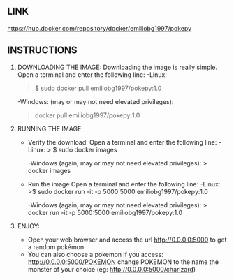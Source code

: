 ## LINK
https://hub.docker.com/repository/docker/emiliobg1997/pokepy
## INSTRUCTIONS
   1. DOWNLOADING THE IMAGE:
      Downloading the image is really simple.
      Open a terminal and enter the following line:
      -Linux:
         >$ sudo docker pull emiliobg1997/pokepy:1.0
         
      -Windows: (may or may not need elevated privileges):
         > docker pull emiliobg1997/pokepy:1.0
      

   2. RUNNING THE IMAGE
       - Verify the download:
           Open a terminal and enter the following line:
           -Linux:
               > $ sudo docker images
               
           -Windows (again, may or may not need elevated privileges):
               > docker images
               
       - Run the image
           Open a terminal and enter the following line:
           -Linux:
               >$ sudo docker run -it -p 5000:5000 emiliobg1997/pokepy:1.0
               
           -Windows (again, may or may not need elevated privileges):
               > docker run -it -p 5000:5000 emiliobg1997/pokepy:1.0

   3. ENJOY:
       - Open your web browser and access the url http://0.0.0.0:5000 to get a random pokémon.
       - You can also choose a pokemon if you access: http://0.0.0.0:5000/POKEMON 
         change POKEMON to the name the monster of your choice (eg: http://0.0.0.0:5000/charizard)

